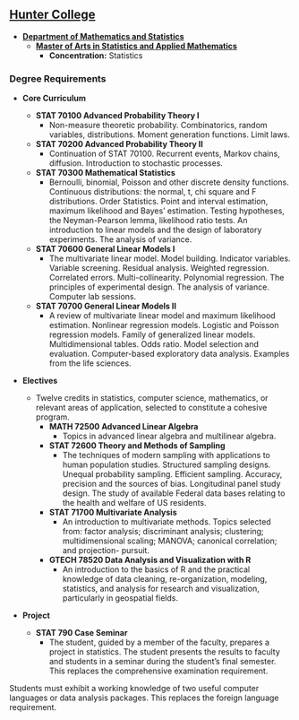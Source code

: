 ## [**Hunter College**](https://hunter.cuny.edu/)

- [**Department of Mathematics and Statistics**](http://math.hunter.cuny.edu/)
  - [**Master of Arts in Statistics and Applied Mathematics**](http://math.hunter.cuny.edu/graduate.shtml#stattrackI)
    - **Concentration:** Statistics

### Degree Requirements

- **Core Curriculum**
  - **STAT 70100 Advanced Probability Theory I**
    - Non-measure theoretic probability. Combinatorics, random variables, distributions. Moment generation functions. Limit laws.
  - **STAT 70200 Advanced Probability Theory II**
    - Continuation of STAT 70100. Recurrent events, Markov chains, diffusion. Introduction to stochastic processes.
  - **STAT 70300 Mathematical Statistics**
    - Bernoulli, binomial, Poisson and other discrete density functions. Continuous distributions: the normal, t, chi square and F distributions. Order Statistics. Point and interval estimation, maximum likelihood and Bayes’ estimation. Testing hypotheses, the Neyman-Pearson lemma, likelihood ratio tests. An introduction to linear models and the design of laboratory experiments. The analysis of variance.
  - **STAT 70600 General Linear Models I**
    - The multivariate linear model. Model building. Indicator variables. Variable screening. Residual analysis. Weighted regression. Correlated errors. Multi-collinearity. Polynomial regression. The principles of experimental design. The analysis of variance. Computer lab sessions.
  - **STAT 70700 General Linear Models II**
    - A review of multivariate linear model and maximum likelihood estimation. Nonlinear regression models. Logistic and Poisson regression models. Family of generalized linear models. Multidimensional tables. Odds ratio. Model selection and evaluation. Computer-based exploratory data analysis. Examples from the life sciences.

- **Electives**
  - Twelve credits in statistics, computer science, mathematics, or relevant areas of application, selected to constitute a cohesive program.
    - **MATH 72500 Advanced Linear Algebra**
      - Topics in advanced linear algebra and multilinear algebra.
    - **STAT 72600 Theory and Methods of Sampling**
      - The techniques of modern sampling with applications to human population studies. Structured sampling designs. Unequal probability sampling. Efficient sampling. Accuracy, precision and the sources of bias. Longitudinal panel study design. The study of available Federal data bases relating to the health and welfare of US residents.
    - **STAT 71700 Multivariate Analysis**
      - An introduction to multivariate methods. Topics selected from: factor analysis; discriminant analysis; clustering; multidimensional scaling; MANOVA; canonical correlation; and projection- pursuit.
    - **GTECH 78520 Data Analysis and Visualization with R**
      - An introduction to the basics of R and the practical knowledge of data cleaning, re-organization, modeling, statistics, and analysis for research and visualization, particularly in geospatial fields.

- **Project**
  - **STAT 790 Case Seminar**
    - The student, guided by a member of the faculty, prepares a project in statistics. The student presents the results to faculty and students in a seminar during the student’s final semester. This replaces the comprehensive examination requirement.

Students must exhibit a working knowledge of two useful computer languages or data analysis packages. This replaces the foreign language requirement. 
